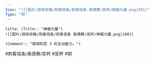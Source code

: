```yaml
---
Icon: "![[图片/游戏攻略/刺客信条/刺客信条 奥德赛/奖杯/神威力量.png|30]]"
Type: "铜"
---
```

```ad-common-bronze-trophy
title: (Title:: "神威力量")
![[图片/游戏攻略/刺客信条/刺客信条 奥德赛/奖杯/神威力量.png|100]]

(Comment:: "取得阶层 3 的主动能力。")
```

#刺客信条/奥德赛/奖杯 #奖杯 #铜
